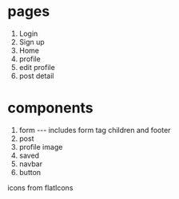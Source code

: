 # pages

1. Login
2. Sign up
3. Home
4. profile
5. edit profile
6. post detail

# components

1. form --- includes form tag children and footer
2. post
3. profile image
4. saved
5. navbar
6. button

icons from flatIcons

